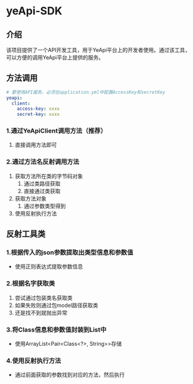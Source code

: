 # yeApi-SDK
## 介绍
该项目提供了一个API开发工具，用于YeApi平台上的开发者使用。通过该工具，可以方便的调用YeApi平台上提供的服务。


## 方法调用
~~~ yml
# 要使用API服务，必须在application.yml中配置AccessKey和secretKey
yeapi:
  client:
    access-key: xxxx
    secret-key: xxxx
~~~


### 1.通过YeApiClient调用方法（推荐）
1. 直接调用方法即可
### 2.通过方法名反射调用方法
1. 获取方法所在类的字节码对象
   1. 通过类路径获取
   2. 直接通过类获取
2. 获取方法对象
   1. 通过参数类型得到
3. 使用反射执行方法

## 反射工具类
### 1.根据传入的json参数提取出类型信息和参数值
- 使用正则表达式提取参数信息
### 2.根据名字获取类
1. 尝试通过包装类名获取类
2. 如果失败则通过包model路径获取类
3. 还是找不到就抛出异常
### 3.将Class信息和参数值封装到List中
-  使用ArrayList<Pair<Class<?>, String>>存储
### 4.使用反射执行方法
- 通过前面获取的参数找到对应的方法，然后执行
